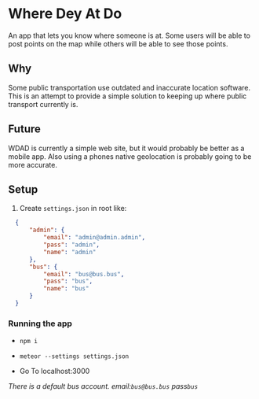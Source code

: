 # Where Dey At Do

An app that lets you know where someone is at. Some users will be able to post points on the map while others will be able to see those points.

## Why

Some public transportation use outdated and inaccurate location software. This is an attempt to provide a simple solution to keeping up where public transport currently is.

## Future

WDAD is currently a simple web site, but it would probably be better as a mobile app. Also using a phones native geolocation is probably going to be more accurate.

## Setup

  1. Create `settings.json` in root like:
  ```json
    {
        "admin": {
            "email": "admin@admin.admin",
            "pass": "admin",
            "name": "admin"
        },
        "bus": {
            "email": "bus@bus.bus",
            "pass": "bus",
            "name": "bus"
        }
    }
  ```

### Running the app

* `npm i`

* `meteor --settings settings.json`

* Go To localhost:3000

*There is a default bus account. email:`bus@bus.bus`  pass`bus`*
